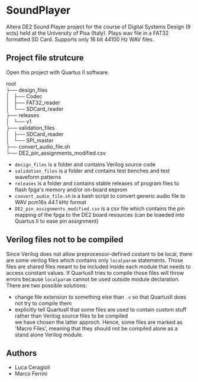 # SoundPlayer
Altera DE2 Sound Player project for the course of Digital Systems Design (9 ects) held at the University of Pisa (Italy).
Plays wav file in a FAT32 formatted SD Card. Supports only 16 bit 44100 Hz WAV files.

## Project file strutcure
Open this project with Quartus II software.

root  
├── design_files  
│   ├── Codec  
│   ├── FAT32_reader  
│   └── SDCard_reader  
├── releases  
│   └── v1  
├── validation_files  
│   ├── SDCard_reader  
│   └── SPI_master  
├── convert_audio_file.sh  
└── DE2_pin_assignments_modified.csv  

- `design_files` is a folder and contains Verilog source code
- `validation_files` is a folder and contains test benches and test waveform patterns
- `releases` is a folder and contains stable releases of program files to flash fpga's memory and/or on-board eeprom
- `convert_audio_file.sh` is a bash script to convert generic audio file to WAV pcm16s 44.1 kHz format
- `DE2_pin_assignments_modified.csv` is a csv file which contains the pin mapping of the fpga to the DE2 board resources (can be loaeded into Quartus II to ease pin assignment)

## Verilog files not to be compiled
Since Verilog does not allow preprocessor-defined costant to be local, there are some verilog files which contains only `localparam` statements.
Those files are shared files meant to be included inside each module that needs to access constant values.
If QuartusII tries to compile those files will throw errors because `localparam` cannot be used outside module declaration.  
There are two possible solutions:
- change file extension to something else than `.v` so that QuartusII does not try to compile them  
- explicitly tell QuartusII that some files are used to contain custom stuff rather than Verilog source files to be compiled  
we have chosen the latter approch. Hence, some files are marked as 'Macro Files', meaning that they should not be compiled alone as a stand alone Verilog module.

## Authors
- Luca Ceragioli
- Marco Ferrini
